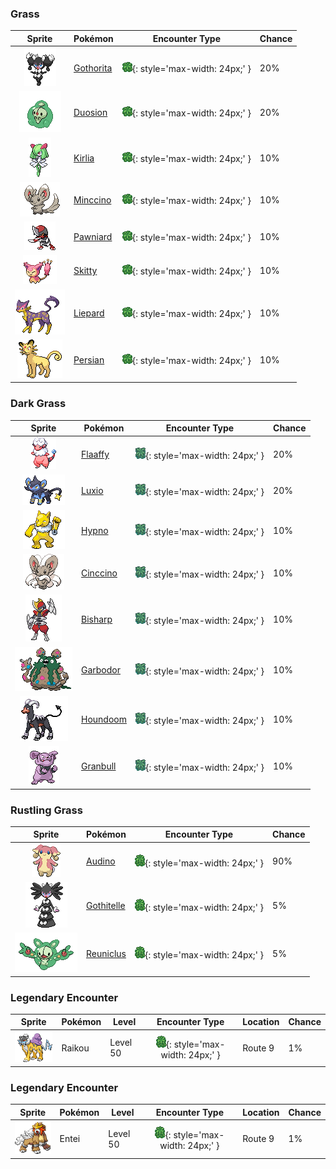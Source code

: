 

### Grass

| Sprite | Pokémon | Encounter Type | Chance |
| :---: | --- | :---: | --- |
| ![Gothorita](../../assets/sprites/gothorita/front.gif "Gothorita: Starlight is the source of their power. At night, they mark star positions by using psychic power to float stones.") | [Gothorita](../../pokemon/gothorita.md/) | ![Grass](../../assets/encounter_types/grass.png){: style='max-width: 24px;' } | 20% |
| ![Duosion](../../assets/sprites/duosion/front.gif "Duosion: When their brains, now divided in two, are thinking the same thoughts, these Pokémon exhibit their maximum power.") | [Duosion](../../pokemon/duosion.md/) | ![Grass](../../assets/encounter_types/grass.png){: style='max-width: 24px;' } | 20% |
| ![Kirlia](../../assets/sprites/kirlia/front.gif "Kirlia: If its Trainer becomes happy, it overflows with energy, dancing joyously while spinning about.") | [Kirlia](../../pokemon/kirlia.md/) | ![Grass](../../assets/encounter_types/grass.png){: style='max-width: 24px;' } | 10% |
| ![Minccino](../../assets/sprites/minccino/front.gif "Minccino: These Pokémon prefer a tidy habitat. They are always sweeping and dusting, using their tails as brooms.") | [Minccino](../../pokemon/minccino.md/) | ![Grass](../../assets/encounter_types/grass.png){: style='max-width: 24px;' } | 10% |
| ![Pawniard](../../assets/sprites/pawniard/front.gif "Pawniard: They fight at Bisharp’s command. They cling to their prey and inflict damage by sinking their blades into it.") | [Pawniard](../../pokemon/pawniard.md/) | ![Grass](../../assets/encounter_types/grass.png){: style='max-width: 24px;' } | 10% |
| ![Skitty](../../assets/sprites/skitty/front.gif "Skitty: It can’t stop itself from chasing moving things, and it runs in a circle, chasing its own tail.") | [Skitty](../../pokemon/skitty.md/) | ![Grass](../../assets/encounter_types/grass.png){: style='max-width: 24px;' } | 10% |
| ![Liepard](../../assets/sprites/liepard/front.gif "Liepard: Stealthily, it sneaks up on its target, striking from behind before its victim has a chance to react.") | [Liepard](../../pokemon/liepard.md/) | ![Grass](../../assets/encounter_types/grass.png){: style='max-width: 24px;' } | 10% |
| ![Persian](../../assets/sprites/persian/front.gif "Persian: A very haughty Pokémon. Among fans, the size of the jewel in its forehead is a topic of much talk.") | [Persian](../../pokemon/persian.md/) | ![Grass](../../assets/encounter_types/grass.png){: style='max-width: 24px;' } | 10%

### Dark Grass

| Sprite | Pokémon | Encounter Type | Chance |
| :---: | --- | :---: | --- |
| ![Flaaffy](../../assets/sprites/flaaffy/front.gif "Flaaffy: If its coat becomes fully charged with electricity, its tail lights up. It fires hair that zaps on impact.") | [Flaaffy](../../pokemon/flaaffy.md/) | ![Dark Grass](../../assets/encounter_types/dark_grass.png){: style='max-width: 24px;' } | 20% |
| ![Luxio](../../assets/sprites/luxio/front.gif "Luxio: Strong electricity courses through the tips of its sharp claws. A light scratch causes fainting in foes.") | [Luxio](../../pokemon/luxio.md/) | ![Dark Grass](../../assets/encounter_types/dark_grass.png){: style='max-width: 24px;' } | 20% |
| ![Hypno](../../assets/sprites/hypno/front.gif "Hypno: Seeing its swinging pendulum can induce sleep in three seconds, even in someone who just woke up.") | [Hypno](../../pokemon/hypno.md/) | ![Dark Grass](../../assets/encounter_types/dark_grass.png){: style='max-width: 24px;' } | 10% |
| ![Cinccino](../../assets/sprites/cinccino/front.gif "Cinccino: Their white fur feels amazing to touch. Their fur repels dust and prevents static electricity from building up.") | [Cinccino](../../pokemon/cinccino.md/) | ![Dark Grass](../../assets/encounter_types/dark_grass.png){: style='max-width: 24px;' } | 10% |
| ![Bisharp](../../assets/sprites/bisharp/front.gif "Bisharp: Bisharp pursues prey in the company of a large group of Pawniard. Then Bisharp finishes off the prey.") | [Bisharp](../../pokemon/bisharp.md/) | ![Dark Grass](../../assets/encounter_types/dark_grass.png){: style='max-width: 24px;' } | 10% |
| ![Garbodor](../../assets/sprites/garbodor/front.gif "Garbodor: They absorb garbage and make it part of their bodies. They shoot a poisonous liquid from their right-hand fingertips.") | [Garbodor](../../pokemon/garbodor.md/) | ![Dark Grass](../../assets/encounter_types/dark_grass.png){: style='max-width: 24px;' } | 10% |
| ![Houndoom](../../assets/sprites/houndoom/front.gif "Houndoom: The flames it breathes when angry contain toxins. If they cause a burn, it will hurt forever.") | [Houndoom](../../pokemon/houndoom.md/) | ![Dark Grass](../../assets/encounter_types/dark_grass.png){: style='max-width: 24px;' } | 10% |
| ![Granbull](../../assets/sprites/granbull/front.gif "Granbull: It is timid in spite of its looks. If it becomes enraged, however, it will strike with its huge fangs.") | [Granbull](../../pokemon/granbull.md/) | ![Dark Grass](../../assets/encounter_types/dark_grass.png){: style='max-width: 24px;' } | 10%

### Rustling Grass

| Sprite | Pokémon | Encounter Type | Chance |
| :---: | --- | :---: | --- |
| ![Audino](../../assets/sprites/audino/front.gif "Audino: Its auditory sense is astounding. It has a radarlike ability to understand its surroundings through slight sounds.") | [Audino](../../pokemon/audino.md/) | ![Rustling Grass](../../assets/encounter_types/rustling_grass.png){: style='max-width: 24px;' } | 90% |
| ![Gothitelle](../../assets/sprites/gothitelle/front.gif "Gothitelle: They can predict the future from the placement and movement of the stars. They can see Trainers’ life spans.") | [Gothitelle](../../pokemon/gothitelle.md/) | ![Rustling Grass](../../assets/encounter_types/rustling_grass.png){: style='max-width: 24px;' } | 5% |
| ![Reuniclus](../../assets/sprites/reuniclus/front.gif "Reuniclus: These remarkably intelligent Pokémon fight by controlling arms that can grip with rock-crushing power.") | [Reuniclus](../../pokemon/reuniclus.md/) | ![Rustling Grass](../../assets/encounter_types/rustling_grass.png){: style='max-width: 24px;' } | 5% |

### Legendary Encounter

| Sprite | Pokémon | Level | Encounter Type | Location | Chance |
| :---: | --- | --- | :---: | --- | --- |
| ![Raikou](../../assets/sprites/raikou/front.gif "Raikou: It is said to have fallen with lightning. It can fire thunderbolts from the rain clouds on its back.") | Raikou | Level 50 | ![rustling_grass](../../assets/encounter_types/rustling_grass.png){: style='max-width: 24px;' } | Route 9 | 1% |

### Legendary Encounter

| Sprite | Pokémon | Level | Encounter Type | Location | Chance |
| :---: | --- | --- | :---: | --- | --- |
| ![Entei](../../assets/sprites/entei/front.gif "Entei: It is said that when it roars, a volcano erupts somewhere around the globe.") | Entei | Level 50 | ![rustling_grass](../../assets/encounter_types/rustling_grass.png){: style='max-width: 24px;' } | Route 9 | 1% |
